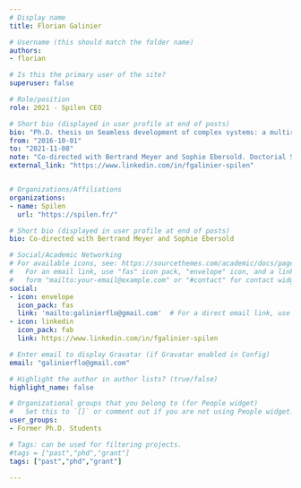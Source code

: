 ```yaml
---
# Display name
title: Florian Galinier

# Username (this should match the folder name)
authors:
- florian

# Is this the primary user of the site?
superuser: false

# Role/position
role: 2021 - Spilen CEO

# Short bio (displayed in user profile at end of posts)
bio: "Ph.D. thesis on Seamless development of complex systems: a multirequirements approach"
from: "2016-10-01"
to: "2021-11-08"
note: "Co-directed with Bertrand Meyer and Sophie Ebersold. Doctorial School Grant"
external_link: "https://www.linkedin.com/in/fgalinier-spilen"


# Organizations/Affiliations
organizations:
- name: Spilen
  url: "https://spilen.fr/"

# Short bio (displayed in user profile at end of posts)
bio: Co-directed with Bertrand Meyer and Sophie Ebersold

# Social/Academic Networking
# For available icons, see: https://sourcethemes.com/academic/docs/page-builder/#icons
#   For an email link, use "fas" icon pack, "envelope" icon, and a link in the
#   form "mailto:your-email@example.com" or "#contact" for contact widget.
social:
- icon: envelope
  icon_pack: fas
  link: 'mailto:galinierflo@gmail.com'  # For a direct email link, use "mailto:test@example.org".
- icon: linkedin
  icon_pack: fab
  link: https://www.linkedin.com/in/fgalinier-spilen

# Enter email to display Gravatar (if Gravatar enabled in Config)
email: "galinierflo@gmail.com"

# Highlight the author in author lists? (true/false)
highlight_name: false

# Organizational groups that you belong to (for People widget)
#   Set this to `[]` or comment out if you are not using People widget.
user_groups:
- Former Ph.D. Students

# Tags: can be used for filtering projects.
#tags = ["past","phd","grant"]
tags: ["past","phd","grant"]

---
```


